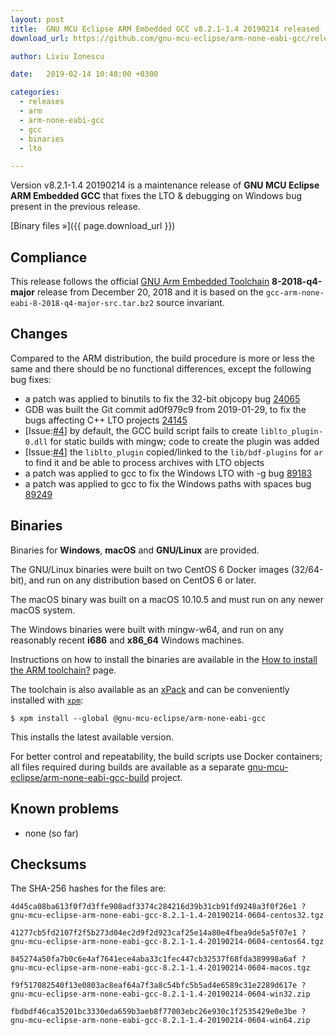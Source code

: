 ```yaml
---
layout: post
title:  GNU MCU Eclipse ARM Embedded GCC v8.2.1-1.4 20190214 released
download_url: https://github.com/gnu-mcu-eclipse/arm-none-eabi-gcc/releases/tag/v8.2.1-1.4/

author: Liviu Ionescu

date:   2019-02-14 10:48:00 +0300

categories:
  - releases
  - arm
  - arm-none-eabi-gcc
  - gcc
  - binaries
  - lto

---
```


Version v8.2.1-1.4 20190214 is a maintenance release of 
**GNU MCU Eclipse ARM Embedded GCC** that fixes the LTO & debugging on Windows
bug present in the previous release.

[Binary files »]({{ page.download_url }})

## Compliance

This release follows the official 
[GNU Arm Embedded Toolchain](https://developer.arm.com/open-source/gnu-toolchain/gnu-rm) 
**8-2018-q4-major** release from December 20, 2018 and it is based on the 
`gcc-arm-none-eabi-8-2018-q4-major-src.tar.bz2` source invariant.

## Changes

Compared to the ARM distribution, the build procedure is more or less the 
same and there should be no functional differences, except the following 
bug fixes:

- a patch was applied to binutils to fix the 32-bit objcopy bug 
  [24065](https://sourceware.org/bugzilla/show_bug.cgi?id=24065)
- GDB was built the Git commit ad0f979c9 from 2019-01-29, to fix the bugs
  affecting C++ LTO projects
  [24145](https://sourceware.org/bugzilla/show_bug.cgi?id=24145)
- [Issue:[#4](https://github.com/gnu-mcu-eclipse/arm-none-eabi-gcc/issues/4)] 
  by default, the GCC build script fails to create `liblto_plugin-0.dll`
  for static builds with mingw; code to create the plugin was added
- [Issue:[#4](https://github.com/gnu-mcu-eclipse/arm-none-eabi-gcc/issues/4)]
  the `liblto_plugin` copied/linked to the `lib/bdf-plugins` for `ar`
  to find it and be able to process archives with LTO objects
- a patch was applied to gcc to fix the Windows LTO with -g bug
  [89183](https://gcc.gnu.org/bugzilla/show_bug.cgi?id=89183)
- a patch was applied to gcc to fix the Windows paths with spaces bug
  [89249](https://gcc.gnu.org/bugzilla/show_bug.cgi?id=89249)

## Binaries

Binaries for **Windows**, **macOS** and **GNU/Linux** are provided.

The GNU/Linux binaries were built on two CentOS 6 Docker images (32/64-bit), 
and run on any distribution based on CentOS 6 or later.

The macOS binary was built on a macOS 10.10.5 and must run on any newer 
macOS system.

The Windows binaries were built with mingw-w64, and run on any reasonably 
recent **i686** and **x86_64** Windows machines.

Instructions on how to install the binaries are available in the 
[How to install the ARM toolchain?](https://gnu-mcu-eclipse.github.io/toolchain/arm/install/)
page.

The toolchain is also available as an 
[xPack](https://www.npmjs.com/package/@gnu-mcu-eclipse/arm-none-eabi-gcc) 
and can be conveniently installed with 
[`xpm`](https://www.npmjs.com/package/xpm):

```console
$ xpm install --global @gnu-mcu-eclipse/arm-none-eabi-gcc
```

This installs the latest available version.

For better control and repeatability, the build scripts use Docker containers; 
all files required during builds are available as a separate 
[gnu-mcu-eclipse/arm-none-eabi-gcc-build](https://github.com/gnu-mcu-eclipse/arm-none-eabi-gcc-build)
project. 

## Known problems

* none (so far)

## Checksums

The SHA-256 hashes for the files are:

```console
4d45ca08ba613f0f7d3ffe908adf3374c284216d39b31cb91fd9248a3f0f26e1 ?
gnu-mcu-eclipse-arm-none-eabi-gcc-8.2.1-1.4-20190214-0604-centos32.tgz

41277cb5fd2107f2f5b273d04ec2d9f2d923caf25e14a80e4fbea9de5a5f07e1 ?
gnu-mcu-eclipse-arm-none-eabi-gcc-8.2.1-1.4-20190214-0604-centos64.tgz

845274a50fa7b0c6e4af7641ece4aba33c1fec447cb32537f68fda389998a6af ?
gnu-mcu-eclipse-arm-none-eabi-gcc-8.2.1-1.4-20190214-0604-macos.tgz

f9f517082540f13e0803ac8eaf64a7f3a8c54bfc5b5ad4e6589c31e2289d617e ?
gnu-mcu-eclipse-arm-none-eabi-gcc-8.2.1-1.4-20190214-0604-win32.zip

fbdbdf46ca35201bc3330eda659b3aeb8f77003ebc26e930c1f2535429e0e3be ?
gnu-mcu-eclipse-arm-none-eabi-gcc-8.2.1-1.4-20190214-0604-win64.zip
```
